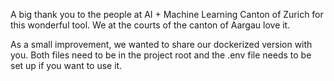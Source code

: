 A big thank you to the people at AI + Machine Learning Canton of Zurich for this wonderful tool. We at the courts of the canton of Aargau love it.

As a small improvement, we wanted to share our dockerized version with you. Both files need to be in the project root and the .env file needs to be set up if you want to use it.